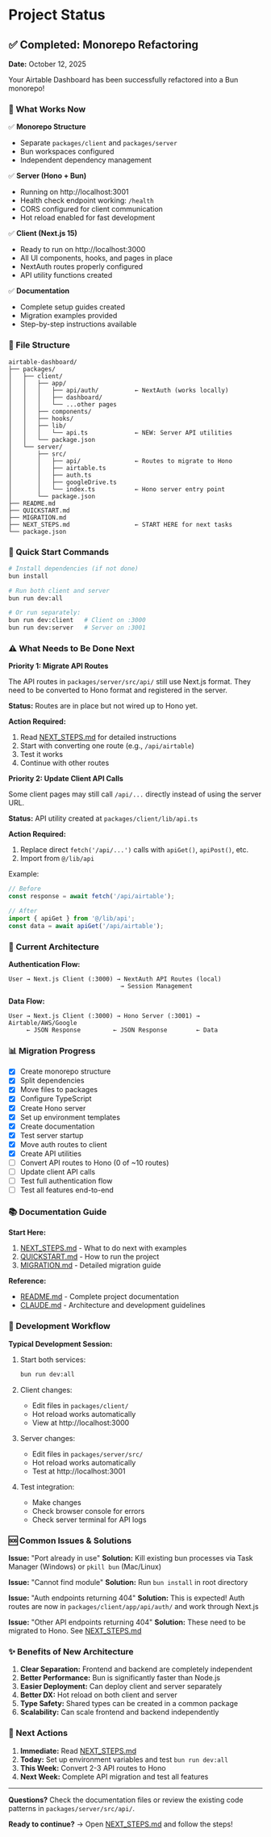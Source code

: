 # Project Status

## ✅ Completed: Monorepo Refactoring

**Date:** October 12, 2025

Your Airtable Dashboard has been successfully refactored into a Bun monorepo!

### 🎯 What Works Now

✅ **Monorepo Structure**
- Separate `packages/client` and `packages/server`
- Bun workspaces configured
- Independent dependency management

✅ **Server (Hono + Bun)**
- Running on http://localhost:3001
- Health check endpoint working: `/health`
- CORS configured for client communication
- Hot reload enabled for fast development

✅ **Client (Next.js 15)**
- Ready to run on http://localhost:3000
- All UI components, hooks, and pages in place
- NextAuth routes properly configured
- API utility functions created

✅ **Documentation**
- Complete setup guides created
- Migration examples provided
- Step-by-step instructions available

### 📁 File Structure

```
airtable-dashboard/
├── packages/
│   ├── client/
│   │   ├── app/
│   │   │   ├── api/auth/          ← NextAuth (works locally)
│   │   │   ├── dashboard/
│   │   │   └── ...other pages
│   │   ├── components/
│   │   ├── hooks/
│   │   ├── lib/
│   │   │   └── api.ts             ← NEW: Server API utilities
│   │   └── package.json
│   └── server/
│       ├── src/
│       │   ├── api/               ← Routes to migrate to Hono
│       │   ├── airtable.ts
│       │   ├── auth.ts
│       │   ├── googleDrive.ts
│       │   └── index.ts           ← Hono server entry point
│       └── package.json
├── README.md
├── QUICKSTART.md
├── MIGRATION.md
├── NEXT_STEPS.md                  ← START HERE for next tasks
└── package.json
```

### 🚀 Quick Start Commands

```bash
# Install dependencies (if not done)
bun install

# Run both client and server
bun run dev:all

# Or run separately:
bun run dev:client   # Client on :3000
bun run dev:server   # Server on :3001
```

### ⚠️ What Needs to Be Done Next

**Priority 1: Migrate API Routes**

The API routes in `packages/server/src/api/` still use Next.js format. They need to be converted to Hono format and registered in the server.

**Status:** Routes are in place but not wired up to Hono yet.

**Action Required:**
1. Read [NEXT_STEPS.md](./NEXT_STEPS.md) for detailed instructions
2. Start with converting one route (e.g., `/api/airtable`)
3. Test it works
4. Continue with other routes

**Priority 2: Update Client API Calls**

Some client pages may still call `/api/...` directly instead of using the server URL.

**Status:** API utility created at `packages/client/lib/api.ts`

**Action Required:**
1. Replace direct `fetch('/api/...')` calls with `apiGet()`, `apiPost()`, etc.
2. Import from `@/lib/api`

Example:
```typescript
// Before
const response = await fetch('/api/airtable');

// After
import { apiGet } from '@/lib/api';
const data = await apiGet('/api/airtable');
```

### 🎯 Current Architecture

**Authentication Flow:**
```
User → Next.js Client (:3000) → NextAuth API Routes (local)
                               → Session Management
```

**Data Flow:**
```
User → Next.js Client (:3000) → Hono Server (:3001) → Airtable/AWS/Google
     ← JSON Response         ← JSON Response        ← Data
```

### 📊 Migration Progress

- [x] Create monorepo structure
- [x] Split dependencies
- [x] Move files to packages
- [x] Configure TypeScript
- [x] Create Hono server
- [x] Set up environment templates
- [x] Create documentation
- [x] Test server startup
- [x] Move auth routes to client
- [x] Create API utilities
- [ ] Convert API routes to Hono (0 of ~10 routes)
- [ ] Update client API calls
- [ ] Test full authentication flow
- [ ] Test all features end-to-end

### 📚 Documentation Guide

**Start Here:**
1. [NEXT_STEPS.md](./NEXT_STEPS.md) - What to do next with examples
2. [QUICKSTART.md](./QUICKSTART.md) - How to run the project
3. [MIGRATION.md](./MIGRATION.md) - Detailed migration guide

**Reference:**
- [README.md](./README.md) - Complete project documentation
- [CLAUDE.md](./CLAUDE.md) - Architecture and development guidelines

### 🔧 Development Workflow

**Typical Development Session:**

1. Start both services:
   ```bash
   bun run dev:all
   ```

2. Client changes:
   - Edit files in `packages/client/`
   - Hot reload works automatically
   - View at http://localhost:3000

3. Server changes:
   - Edit files in `packages/server/src/`
   - Hot reload works automatically
   - Test at http://localhost:3001

4. Test integration:
   - Make changes
   - Check browser console for errors
   - Check server terminal for API logs

### 🆘 Common Issues & Solutions

**Issue:** "Port already in use"
**Solution:** Kill existing bun processes via Task Manager (Windows) or `pkill bun` (Mac/Linux)

**Issue:** "Cannot find module"
**Solution:** Run `bun install` in root directory

**Issue:** "Auth endpoints returning 404"
**Solution:** This is expected! Auth routes are now in `packages/client/app/api/auth/` and work through Next.js

**Issue:** "Other API endpoints returning 404"
**Solution:** These need to be migrated to Hono. See [NEXT_STEPS.md](./NEXT_STEPS.md)

### ✨ Benefits of New Architecture

1. **Clear Separation:** Frontend and backend are completely independent
2. **Better Performance:** Bun is significantly faster than Node.js
3. **Easier Deployment:** Can deploy client and server separately
4. **Better DX:** Hot reload on both client and server
5. **Type Safety:** Shared types can be created in a common package
6. **Scalability:** Can scale frontend and backend independently

### 🎉 Next Actions

1. **Immediate:** Read [NEXT_STEPS.md](./NEXT_STEPS.md)
2. **Today:** Set up environment variables and test `bun run dev:all`
3. **This Week:** Convert 2-3 API routes to Hono
4. **Next Week:** Complete API migration and test all features

---

**Questions?** Check the documentation files or review the existing code patterns in `packages/server/src/api/`.

**Ready to continue?** → Open [NEXT_STEPS.md](./NEXT_STEPS.md) and follow the steps!
